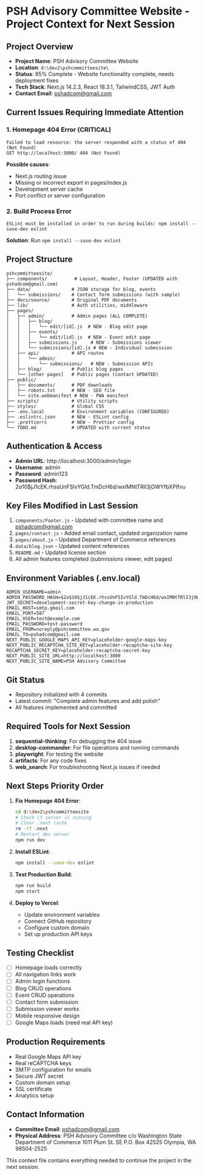 # PSH Advisory Committee Website - Project Context for Next Session

## Project Overview
- **Project Name**: PSH Advisory Committee Website
- **Location**: `d:\dev2\pshcommitteesite\`
- **Status**: 95% Complete - Website functionality complete, needs deployment fixes
- **Tech Stack**: Next.js 14.2.3, React 18.3.1, TailwindCSS, JWT Auth
- **Contact Email**: pshadcom@gmail.com

## Current Issues Requiring Immediate Attention

### 1. Homepage 404 Error (CRITICAL)
```
Failed to load resource: the server responded with a status of 404 (Not Found)
GET http://localhost:3000/ 404 (Not Found)
```
**Possible causes**:
- Next.js routing issue
- Missing or incorrect export in pages/index.js
- Development server cache
- Port conflict or server configuration

### 2. Build Process Error
```
ESLint must be installed in order to run during builds: npm install --save-dev eslint
```
**Solution**: Run `npm install --save-dev eslint`

## Project Structure
```
pshcommitteesite/
├── components/          # Layout, Header, Footer (UPDATED with pshadcom@gmail.com)
├── data/               # JSON storage for blog, events
│   └── submissions/    # Contact form submissions (with sample)
├── docs/source/        # Original PDF documents
├── lib/                # Auth utilities, middleware
├── pages/              
│   ├── admin/          # Admin pages (ALL COMPLETE)
│   │   ├── blog/
│   │   │   └── edit/[id].js  # NEW - Blog edit page
│   │   ├── events/
│   │   │   └── edit/[id].js  # NEW - Event edit page
│   │   ├── submissions.js     # NEW - Submissions viewer
│   │   └── submissions/[id].js # NEW - Individual submission
│   ├── api/            # API routes
│   │   └── admin/
│   │       └── submissions/   # NEW - Submission APIs
│   ├── blog/           # Public blog pages
│   └── [other pages]   # Public pages (contact UPDATED)
├── public/             
│   ├── documents/      # PDF downloads
│   ├── robots.txt      # NEW - SEO file
│   └── site.webmanifest # NEW - PWA manifest
├── scripts/            # Utility scripts
├── styles/             # Global CSS
├── .env.local          # Environment variables (CONFIGURED)
├── .eslintrc.json      # NEW - ESLint config
├── .prettierrc         # NEW - Prettier config
└── TODO.md             # UPDATED with current status
```

## Authentication & Access
- **Admin URL**: http://localhost:3000/admin/login
- **Username**: admin
- **Password**: admin123
- **Password Hash**: $2a$10$jJ1cEK.rhssUnFSIvYGld.TmDcH6d/wxIMNtTRlI3jOWYfbXPIfvu

## Key Files Modified in Last Session
1. `components/Footer.js` - Updated with committee name and pshadcom@gmail.com
2. `pages/contact.js` - Added email contact, updated organization name
3. `pages/about.js` - Updated Department of Commerce references
4. `data/blog.json` - Updated content references
5. `README.md` - Updated license section
6. All admin features completed (submissions viewer, edit pages)

## Environment Variables (.env.local)
```
ADMIN_USERNAME=admin
ADMIN_PASSWORD_HASH=$2a$10$jJ1cEK.rhssUnFSIvYGld.TmDcH6d/wxIMNtTRlI3jOWYfbXPIfvu
JWT_SECRET=development-secret-key-change-in-production
EMAIL_HOST=smtp.gmail.com
EMAIL_PORT=587
EMAIL_USER=test@example.com
EMAIL_PASSWORD=test-password
EMAIL_FROM=noreply@pshcommittee.wa.gov
EMAIL_TO=pshadcom@gmail.com
NEXT_PUBLIC_GOOGLE_MAPS_API_KEY=placeholder-google-maps-key
NEXT_PUBLIC_RECAPTCHA_SITE_KEY=placeholder-recaptcha-site-key
RECAPTCHA_SECRET_KEY=placeholder-recaptcha-secret-key
NEXT_PUBLIC_SITE_URL=http://localhost:3000
NEXT_PUBLIC_SITE_NAME=PSH Advisory Committee
```

## Git Status
- Repository initialized with 4 commits
- Latest commit: "Complete admin features and add polish"
- All features implemented and committed

## Required Tools for Next Session
1. **sequential-thinking**: For debugging the 404 issue
2. **desktop-commander**: For file operations and running commands
3. **playwright**: For testing the website
4. **artifacts**: For any code fixes
5. **web_search**: For troubleshooting Next.js issues if needed

## Next Steps Priority Order
1. **Fix Homepage 404 Error**:
   ```bash
   cd d:\dev2\pshcommitteesite
   # Check if server is running
   # Clear .next cache
   rm -rf .next
   # Restart dev server
   npm run dev
   ```

2. **Install ESLint**:
   ```bash
   npm install --save-dev eslint
   ```

3. **Test Production Build**:
   ```bash
   npm run build
   npm start
   ```

4. **Deploy to Vercel**:
   - Update environment variables
   - Connect GitHub repository
   - Configure custom domain
   - Set up production API keys

## Testing Checklist
- [ ] Homepage loads correctly
- [ ] All navigation links work
- [ ] Admin login functions
- [ ] Blog CRUD operations
- [ ] Event CRUD operations  
- [ ] Contact form submission
- [ ] Submission viewer works
- [ ] Mobile responsive design
- [ ] Google Maps loads (need real API key)

## Production Requirements
- Real Google Maps API key
- Real reCAPTCHA keys
- SMTP configuration for emails
- Secure JWT secret
- Custom domain setup
- SSL certificate
- Analytics setup

## Contact Information
- **Committee Email**: pshadcom@gmail.com
- **Physical Address**: 
  PSH Advisory Committee
  c/o Washington State Department of Commerce
  1011 Plum St. SE
  P.O. Box 42525
  Olympia, WA 98504-2525

This context file contains everything needed to continue the project in the next session.